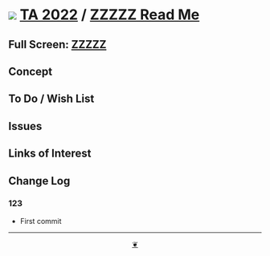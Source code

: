 # [![](https://pushme-pullyou.github.io/tootoo-2022/assets/icons/mark-github.svg )](https://github.com/theo-armour/2022/ "Source code on GitHub" ) [TA 2022]( https://theo-armour.github.io/2022/ "Home page" ) / [ZZZZZ Read Me]( https://theo-armour.github.io/2022/#xxxxx/README.md "2022-08-04" )


<!--@@@
<div class=iframe-resize ><iframe src=https://theo-armour.github.io/2022/ xxxxx/ height=100% width=100% ></iframe></div>
_"ZZZZZ" in a resizable window. One finger to rotate. Two to zoom._
@@@-->

## Full Screen: [ZZZZZ]( https://theo-armour.github.io/2022/xxxxx/ )


## Concept


## To Do / Wish List


## Issues


## Links of Interest


## Change Log


### 123

* First commit


***

<center title="Hello! Click me to go up to the top" ><a class=aDingbat href=javascript:window.scrollTo(0,0);> ❦ </a></center>
